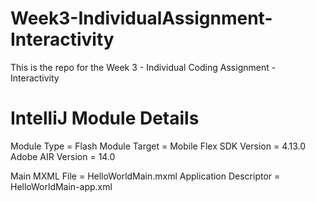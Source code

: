 Week3-IndividualAssignment-Interactivity
========================================

This is the repo for the Week 3 - Individual Coding Assignment - Interactivity

IntelliJ Module Details
=======================

Module Type = Flash Module
Target = Mobile
Flex SDK Version = 4.13.0
Adobe AIR Version = 14.0

Main MXML File = HelloWorldMain.mxml
Application Descriptor = HelloWorldMain-app.xml
